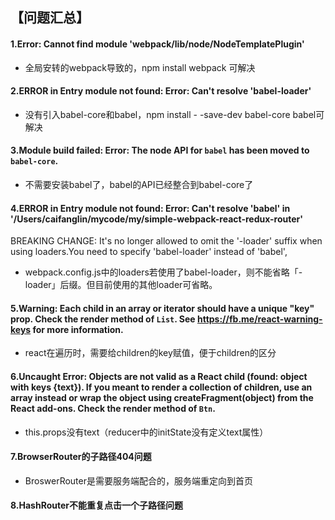 ## 【问题汇总】

#### 1.Error: Cannot find module 'webpack/lib/node/NodeTemplatePlugin'
- 全局安转的webpack导致的，npm install webpack 可解决


#### 2.ERROR in Entry module not found: Error: Can't resolve 'babel-loader'
- 没有引入babel-core和babel，npm install - -save-dev babel-core babel可解决

#### 3.Module build failed: Error: The node API for `babel` has been moved to `babel-core`.
- 不需要安装babel了，babel的API已经整合到babel-core了

#### 4.ERROR in Entry module not found: Error: Can't resolve 'babel' in '/Users/caifanglin/mycode/my/simple-webpack-react-redux-router'
BREAKING CHANGE: It's no longer allowed to omit the '-loader' suffix when using loaders.You need to specify 'babel-loader' instead of 'babel',
- webpack.config.js中的loaders若使用了babel-loader，则不能省略「-loader」后缀。但目前使用的其他loader可省略。

#### 5.Warning: Each child in an array or iterator should have a unique "key" prop. Check the render method of `List`. See https://fb.me/react-warning-keys for more information.
- react在遍历时，需要给children的key赋值，便于children的区分

#### 6.Uncaught Error: Objects are not valid as a React child (found: object with keys {text}). If you meant to render a collection of children, use an array instead or wrap the object using createFragment(object) from the React add-ons. Check the render method of `Btn`.
- this.props没有text（reducer中的initState没有定义text属性）

#### 7.BrowserRouter的子路径404问题
- BroswerRouter是需要服务端配合的，服务端重定向到首页


#### 8.HashRouter不能重复点击一个子路径问题
